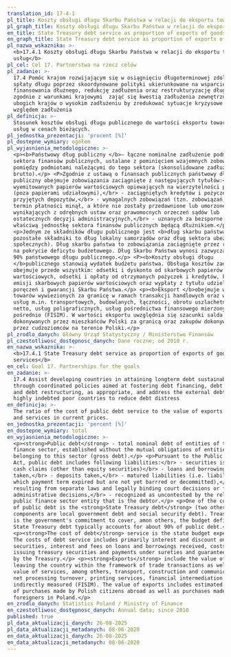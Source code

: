 ```yaml
---
translation_id: 17-4-1
pl_title: Koszty obsługi długu Skarbu Państwa w relacji do eksportu towarów i usług
pl_graph_title: Koszty obsługi długu Skarbu Państwa w relacji do eksportu towarów i usług
en_title: State Treasury debt service as proportion of exports of goods and services
en_graph_title: State Treasury debt service as proportion of exports of goods and services
pl_nazwa_wskaznika: >-
  <b>17.4.1 Koszty obsługi długu Skarbu Państwa w relacji do eksportu towarów i
  usług</b>
pl_cel: Cel 17. Partnerstwa na rzecz celów
pl_zadanie: >-
  17.4 Pomóc krajom rozwijającym się w osiągnięciu długoterminowej zdolności do
  spłaty długu poprzez skoordynowane polityki ukierunkowane na wsparcie
  finansowania dłużnego, redukcję zadłużenia oraz restrukturyzację długu,
  zgodnie z warunkami krajowymi  zająć się kwestią zadłużenia zewnętrznego
  ubogich krajów o wysokim zadłużeniu by zredukować sytuacje kryzysowe pod
  względem zadłużenia
pl_definicja: >-
  Stosunek kosztów obsługi długu publicznego do wartości eksportu towarów i
  usług w cenach bieżących.
pl_jednostka_prezentacji: 'procent [%]'
pl_dostepne_wymiary: ogółem
pl_wyjasnienia_metodologiczne: >-
  <p><b>Państwowy dług publiczny </b>– łączne nominalne zadłużenie podmiotów
  sektora finansów publicznych, ustalane z pominięciem wzajemnych zobowiązań
  pomiędzy podmiotami należącymi do tego sektora (skonsolidowane zadłużenie
  brutto).</p> <P>Zgodnie z ustawą o finansach publicznych państwowy dług
  publiczny obejmuje zobowiązania zaciągnięte z następujących tytułów:</br> -
  wyemitowanych papierów wartościowych opiewających na wierzytelności pieniężne
  (poza papierami udziałowymi),</br> - zaciągniętych kredytów i pożyczek,</br> -
  przyjętych depozytów,</br> - wymagalnych zobowiązań (tzn. zobowiązań, których
  termin płatności minął, a które nie zostały przedawnione lub umorzone),</br> -
  wynikających z odrębnych ustaw oraz prawomocnych orzeczeń sądów lub
  ostatecznych decyzji administracyjnych,</br> - uznanych za bezsporne przez
  właściwą jednostkę sektora finansów publicznych będącą dłużnikiem.</p>
  <p>Jednym ze składników długu publicznego jest <b>dług skarbu państwa </b>(dwa
  pozostałe składniki to dług lokalny samorządów oraz dług sektora ubezpieczeń
  społecznych). Dług skarbu państwa to zobowiązania zaciągnięte przez rząd m.in.
  na pokrycie deficytu budżetowego. Dług Skarbu Państwa wynosi zazwyczaj około
  90% państwowego długu publicznego.</p> <P><b>Koszty obsługi długu
  </b>publicznego stanowią wydatek budżetu państwa. Obsługa kosztów zadłużenia
  obejmuje przede wszystkim: odsetki i dyskonto od skarbowych papierów
  wartościowych, odsetki i opłaty od otrzymanych pożyczek i kredytów, koszty
  emisji skarbowych papierów wartościowych oraz wypłaty z tytułu udzielonych
  poręczeń i gwarancji Skarbu Państwa.</p> <p><b>Eksport </b>obejmuje wartość
  towarów wywiezionych za granicę w ramach transakcji handlowych oraz wartość
  usług m.in. transportowych, budowlanych, łączności, obrotu uszlachetniającego
  netto, usług poligraficznych, usług pośrednictwa finansowego mierzonych
  pośrednio (FISIM). W wartości eksportu uwzględnia się szacunki salda zakupów
  dokonywanych przez mieszkańców Polski za granicą oraz zakupów dokonywanych
  przez cudzoziemców na terenie Polski.</p>
pl_zrodlo_danych: Główny Urząd Statystyczny / Ministerstwo Finansów
pl_czestotliwosc_dostępnosc_danych: Dane roczne; od 2010 r.
en_nazwa_wskaznika: >-
  <b>17.4.1 State Treasury debt service as proportion of exports of goods and
  services</b>
en_cel: Goal 17. Partnerships for the goals
en_zadanie: >-
  17.4 Assist developing countries in attaining longterm debt sustainability
  through coordinated policies aimed at fostering debt financing, debt relief
  and debt restructuring, as appropriate, and address the external debt of
  highly indebted poor countries to reduce debt distress
en_definicja: >-
  The ratio of the cost of public debt service to the value of exports of goods
  and services in current prices.
en_jednostka_prezentacji: 'percent [%]'
en_dostepne_wymiary: total
en_wyjasnienia_metodologiczne: >-
  <p><strong>Public debt</strong> - total nominal debt of entities of the public
  finance sector, established without the mutual obligations of entities
  belonging to this sector (gross debt).</p> <p>Pursuant to the Public Finance
  Act, public debt includes following liabilities:</br> - securities issued for
  cash claims (other than equity securities)</br> - loans and borrowings
  taken,</br> - deposits taken,</br> - matured liabilities (i.e. liabilities
  which payment term expired but are not yet barrred or decommitted),</br> -
  resulting from separate laws and legally binding court decisions or final
  administrative decisions,</br> - recognized as uncontested by the relevant
  public finance sector entity that is the debtor.</p> <p>One of the components
  of public debt is the <strong>State Treasury debt</strong> (two other
  components are local government debt and social security debt). Treasury debt
  is the government's commitment to cover, amon others, the budget deficit.
  State Treasury debt typically accounts for about 90% of public debt.</p>
  <p><strong>The cost of debt</strong> service is the state budget expenditure.
  The costs of debt service includes primarily interest and discount on treasury
  securities, interest and fees on loans and borrowings received, costs of
  issuing treasury securities and payments under sureties and guarantees granted
  by the Treasury.</p> <p><strong>Exports</strong> include the value of goods
  leaving the country within the framework of trade transactions as well as the
  value of services, among others, transport, construction and communications,
  net processing turnover, printing services, financial intermediation services
  indirectly measured (FISIM). The value of exports includes estimated balance
  of purchases made by Polish citizens abroad as well as purchases made by
  foreigners in Poland.</p>
en_zrodlo_danych: Statistics Poland / Ministry of Finance
en_czestotliwosc_dostępnosc_danych: Annual data; since 2010
published: true
pl_data_aktualizacji_danych: 26-08-2025
pl_data_aktualizacji_metadanych: 08-06-2020
en_data_aktualizacji_danych: 26-08-2025
en_data_aktualizacji_metadanych: 08-06-2020
---
```

